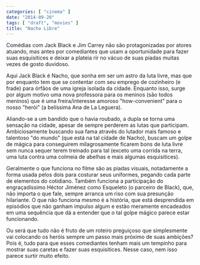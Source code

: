 ```yaml
---
categories: [ "cinema" ]
date: "2014-09-20"
tags: [ "draft", "movies" ]
title: "Nacho Libre"
---
```

Comédias com Jack Black e Jim Carrey não são protagonizadas por
atores atuando, mas antes por comediantes que usam a oportunidade para
fazer suas esquisitices e deixar a plateia rir no vácuo de suas piadas
muitas vezes de gosto duvidoso.

Aqui Jack Black é Nacho, que sonha em ser um astro da luta livre,
mas que por enquanto tem que se contentar com seu emprego de cozinheiro
(e frade) para órfãos de uma igreja isolada da cidade. Enquanto isso,
surge por algum motivo uma nova professora para os meninos (são todos
meninos) que é uma freira/interesse amoroso "how-convenient" para o nosso
"herói" (a belíssima Ana de La Leguera).

Aliando-se a um bandido que o havia roubado, a dupla se torna
uma sensação na cidade, apesar de sempre perderem as lutas que
participam. Ambiciosamente buscando sua fama através do lutador mais
famoso e talentoso "do mundo" (que está na tal cidade de Nacho),
buscam um golpe de mágica para conseguirem milagrosamente ficarem
bons de luta livre sem nunca sequer terem treinado para tal (exceto uma
corrida na terra, uma luta contra uma colmeia de abelhas e mais algumas
esquisitices).

Geralmente o que funciona no filme são as piadas visuais, notadamente
a forma usada pelos dois para costurar seus uniformes, pegando cada
parte de elementos do cotidiano. Também funciona a participação
do engraçadíssimo Héctor Jiménez como Esqueleto (o parceiro de
Black), que, não importa o que fale, sempre arranca um riso com sua
presunção hilariante. O que não funciona mesmo é a história, que
está desprendida em episódios que não ganham impulso algum e estão
meramente encadeados em uma sequência que dá a entender que o tal
golpe mágico parece estar funcionando.

Ou será que tudo não é fruto de um roteiro preguiçoso que
simplesmente vai colocando os heróis sempre um passo mais próximo de
suas ambições? Pois é, tudo para que esses comediantes tenham mais um
tempinho para mostrar suas caretas e fazer suas esquisitices. Nesse caso,
nem isso parece surtir muito efeito.
